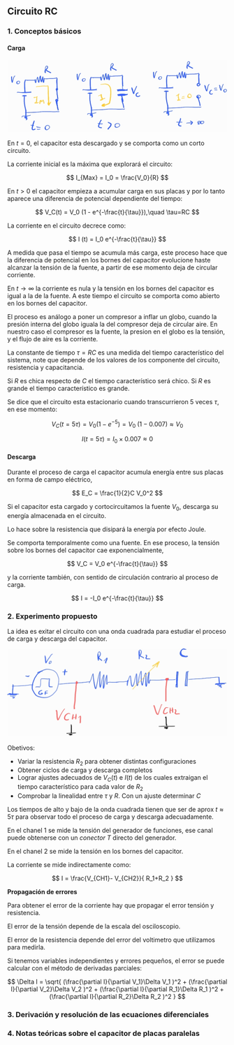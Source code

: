 ## Circuito RC

### 1. Conceptos básicos

#### Carga

![rl](images/RC.jpg)

En $t=0$,  el capacitor esta descargado y se comporta como un corto circuito.

La corriente inicial es la máxima que explorará el circuito:

$$
I_{Max} = I_0 = \frac{V_0}{R}
$$


En $t>0$ el capacitor empieza a acumular carga en sus placas y por lo tanto aparece una diferencia de potencial dependiente del tiempo:

$$
V_C(t) = V_0  (1 - e^{-\frac{t}{\tau}}),\quad \tau=RC
$$


La corriente en el circuito decrece como:

$$
I (t) = I_0  e^{-\frac{t}{\tau}}
$$

A medida que pasa el tiempo se acumula más carga, este proceso hace que la diferencia de potencial en los bornes del capacitor evolucione haste alcanzar la tensión de la fuente, a partir de ese momento deja de circular corriente.


En $t\to\infty$ la corriente es nula y la tensión en los bornes del capacitor es igual a la de la fuente. A este tiempo el circuito se comporta como abierto en los bornes del capacitor.

El proceso es análogo a poner un compresor a inflar un globo, cuando la presión interna del globo iguala la del compresor deja de circular aire. En nuestro caso el compresor es la fuente, la presion en el globo es la tensión, y el flujo de aire es la corriente.

La constante de tiempo $\tau=RC$ es una medida del tiempo característico del sistema, note que depende de los valores de los componente del circuito, resistencia y capacitancia. 

Si $R$ es chica respecto de $C$ el tiempo característico será chico. Si $R$ es grande el tiempo característico es grande.

Se dice que el circuito esta estacionario cuando transcurrieron 5 veces $\tau$, en ese momento:

$$
V_C(t=5\tau) = V_0  (1-e^{-5}) = V_0 \;(1-0.007) \approx V_0 
$$

$$
I(t=5\tau) = I_0 \times 0.007 \approx 0
$$


#### Descarga

Durante el proceso de carga el capacitor acumula energía entre sus placas en forma de campo eléctrico,

$$
E_C = \frac{1}{2}C V_0^2
$$

Si el capacitor esta cargado y cortocircuitamos la fuente $V_0$, descarga su energía almacenada en el circuito.

Lo hace sobre la resistencia que disipará la energía por efecto Joule.

Se comporta temporalmente como una fuente. En ese proceso, la tensión sobre los bornes del capacitor cae exponencialmente,

$$
V_C = V_0 e^{-\frac{t}{\tau}}
$$

y la corriente también, con sentido de circulación contrario al proceso de carga.

$$
I = -I_0 e^{-\frac{t}{\tau}}
$$

### 2. Experimento propuesto

La idea es exitar el circuito con una onda cuadrada para estudiar el proceso de carga y descarga del capacitor. 

![squem](images/RC_squem.jpg)

Obetivos:

- Variar la resistencia $R_2$ para obtener distintas configuraciones
- Obtener ciclos de carga y descarga completos
- Lograr ajustes adecuados de $V_C(t)$ e $I(t)$ de los cuales extraigan el tiempo característico para cada valor de $R_2$
- Comprobar la linealidad entre $\tau$ y $R$. Con un ajuste determinar $C$

Los tiempos de alto y bajo de la onda cuadrada tienen que ser de aprox $t \approx 5\tau$ para observar todo el proceso de carga y descarga adecuadamente.

En el chanel 1 se mide la tensión del generador de funciones, ese canal puede obtenerse con un *conector T* directo del generador.

En el chanel 2 se mide la tensión en los bornes del capacitor.

La corriente se mide indirectamente como:

$$
I = \frac{V_{CH1}- V_{CH2}}{ R_1+R_2 }
$$


**Propagación de errores**

Para obtener el error de la corriente hay que propagar el error tensión y resistencia.

El error de la tensión depende de la escala del osciloscopio.

El error de la resistencia depende del error del voltimetro que utilizamos para medirla.

Si tenemos variables independientes y errores pequeños, el error se puede calcular con el método de derivadas parciales:

$$
\Delta I = \sqrt{
(\frac{\partial I}{\partial V_1}\Delta V_1 )^2 +  
(\frac{\partial I}{\partial V_2}\Delta V_2 )^2 +
(\frac{\partial I}{\partial R_1}\Delta R_1 )^2 +
(\frac{\partial I}{\partial R_2}\Delta R_2 )^2 
} 
$$


### 3. Derivación y resolución de las ecuaciones diferenciales

### 4. Notas teóricas sobre el capacitor de placas paralelas